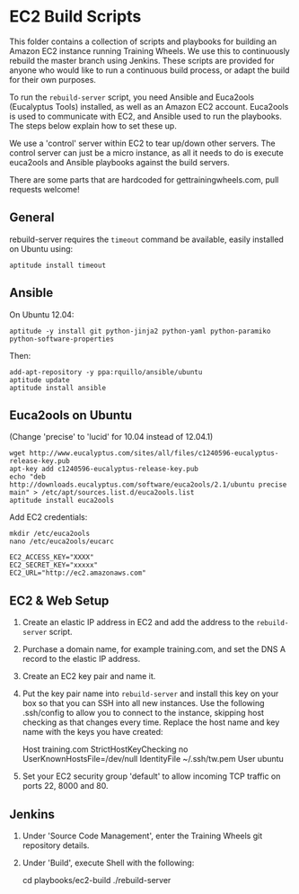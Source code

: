 EC2 Build Scripts
=================

This folder contains a collection of scripts and playbooks for building an Amazon EC2 instance running Training Wheels. We use this to continuously rebuild the master branch using Jenkins. These scripts are provided for anyone who would like to run a continuous build process, or adapt the build for their own purposes.

To run the `rebuild-server` script, you need Ansible and Euca2ools (Eucalyptus Tools) installed, as well as an Amazon EC2 account. Euca2ools is used to communicate with EC2, and Ansible used to run the playbooks. The steps below explain how to set these up.

We use a 'control' server within EC2 to tear up/down other servers. The control server can just be a micro instance, as all it needs to do is execute euca2ools and Ansible playbooks against the build servers.

There are some parts that are hardcoded for gettrainingwheels.com, pull requests welcome!

General
-------

rebuild-server requires the `timeout` command be available, easily installed on Ubuntu using:

    aptitude install timeout

Ansible
-------

On Ubuntu 12.04:

    aptitude -y install git python-jinja2 python-yaml python-paramiko python-software-properties

Then:

    add-apt-repository -y ppa:rquillo/ansible/ubuntu
    aptitude update
    aptitude install ansible

Euca2ools on Ubuntu
-------------------

(Change 'precise' to 'lucid' for 10.04 instead of 12.04.1)

    wget http://www.eucalyptus.com/sites/all/files/c1240596-eucalyptus-release-key.pub
    apt-key add c1240596-eucalyptus-release-key.pub
    echo "deb http://downloads.eucalyptus.com/software/euca2ools/2.1/ubuntu precise main" > /etc/apt/sources.list.d/euca2ools.list
    aptitude install euca2ools

Add EC2 credentials:

    mkdir /etc/euca2ools
    nano /etc/euca2ools/eucarc

    EC2_ACCESS_KEY="XXXX"
    EC2_SECRET_KEY="xxxxx"
    EC2_URL="http://ec2.amazonaws.com"

EC2 & Web Setup
---------------

1. Create an elastic IP address in EC2 and add the address to the `rebuild-server` script.
2. Purchase a domain name, for example training.com, and set the DNS A record to the elastic IP address.
3. Create an EC2 key pair and name it.
4. Put the key pair name into `rebuild-server` and install this key on your box so that you can SSH into all new instances. Use the following .ssh/config to allow you to connect to the instance, skipping host checking as that changes every time. Replace the host name and key name with the keys you have created:

    Host training.com
      StrictHostKeyChecking no
      UserKnownHostsFile=/dev/null
      IdentityFile ~/.ssh/tw.pem
      User ubuntu

5. Set your EC2 security group 'default' to allow incoming TCP traffic on ports 22, 8000 and 80.

Jenkins
-------

1. Under 'Source Code Management', enter the Training Wheels git repository details.
2. Under 'Build', execute Shell with the following:

    cd playbooks/ec2-build
    ./rebuild-server
